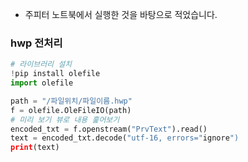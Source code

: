 - 주피터 노트북에서 실행한 것을 바탕으로 적었습니다.

### hwp 전처리
```Python
# 라이브러리 설치
!pip install olefile
import olefile
```

```Python
path = "/파일위치/파일이름.hwp"
f = olefile.OleFileIO(path)
# 미리 보기 뷰로 내용 훑어보기
encoded_txt = f.openstream("PrvText").read()
text = encoded_txt.decode("utf-16, errors="ignore")
print(text)
```
